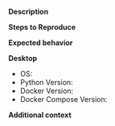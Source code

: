 <!--- 
NOTE: IF YOU HAVE ANY PROBLEMS DURING THE INSTALLATION PLEASE VISIT OUR COMMUNITY FORUM AND POST YOUR DETAILED QUESTION THERE:  https://community.kobotoolbox.org/c/kobo-install. Due to the small size of our team and large volume of users, we cannot provide support or guidance via GitHub issues. Please only create an issue for reporting an actual bug in the installation script 
-->
<!-- IMPORTANT: Do NOT share any confidential information (such as user credentials) in this issue! -->

**Description**
<!--- A clear and concise description of what the bug is. Provide logs and `.run.conf`. --> 

**Steps to Reproduce**
<!--- Steps to reproduce the behavior --->

**Expected behavior**
<!--- A clear and concise description of what you expected to happen. --->

**Desktop**
<!---(please complete the following information): --->

 - OS:  
 - Python Version: 
 - Docker Version: 
 - Docker Compose Version:
 
**Additional context**
<!--- Add any other context about the problem here. --->

